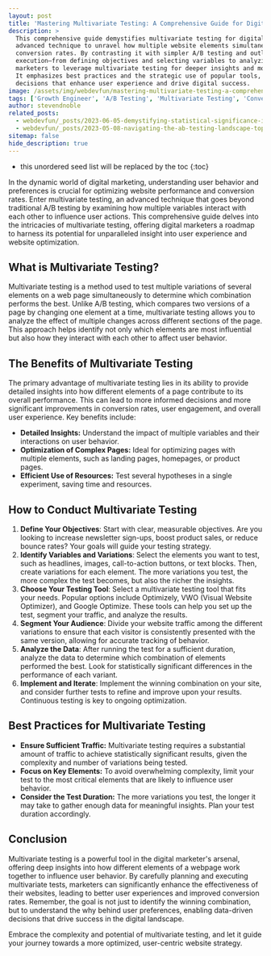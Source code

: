 ```yaml
---
layout: post
title: 'Mastering Multivariate Testing: A Comprehensive Guide for Digital Marketers'
description: >
  This comprehensive guide demystifies multivariate testing for digital marketers, presenting it as an
  advanced technique to unravel how multiple website elements simultaneously influence user behavior and
  conversion rates. By contrasting it with simpler A/B testing and outlining a systematic approach to its
  execution—from defining objectives and selecting variables to analyzing outcomes—this post empowers
  marketers to leverage multivariate testing for deeper insights and more significant website optimizations.
  It emphasizes best practices and the strategic use of popular tools, guiding marketers toward informed
  decisions that enhance user experience and drive digital success.
image: /assets/img/webdevfun/mastering-multivariate-testing-a-comprehensive-guide-for-digital-marketers.jpg
tags: ['Growth Engineer', 'A/B Testing', 'Multivariate Testing', 'Conversion Rate Optimization (CRO)', 'Testing Variables', 'Experiment Design']
author: stevendnoble
related_posts:
  - webdevfun/_posts/2023-06-05-demystifying-statistical-significance-in-ab-testing-a-marketers-guide.md
  - webdevfun/_posts/2023-05-08-navigating-the-ab-testing-landscape-top-off-the-shelf-tools-for-marketers.md
sitemap: false
hide_description: true
---
```


* this unordered seed list will be replaced by the toc
{:toc}

In the dynamic world of digital marketing, understanding user behavior and preferences is crucial for optimizing website performance and conversion rates. Enter multivariate testing, an advanced technique that goes beyond traditional A/B testing by examining how multiple variables interact with each other to influence user actions. This comprehensive guide delves into the intricacies of multivariate testing, offering digital marketers a roadmap to harness its potential for unparalleled insight into user experience and website optimization.

## What is Multivariate Testing?

Multivariate testing is a method used to test multiple variations of several elements on a web page simultaneously to determine which combination performs the best. Unlike A/B testing, which compares two versions of a page by changing one element at a time, multivariate testing allows you to analyze the effect of multiple changes across different sections of the page. This approach helps identify not only which elements are most influential but also how they interact with each other to affect user behavior.

## The Benefits of Multivariate Testing

The primary advantage of multivariate testing lies in its ability to provide detailed insights into how different elements of a page contribute to its overall performance. This can lead to more informed decisions and more significant improvements in conversion rates, user engagement, and overall user experience. Key benefits include:

* **Detailed Insights:** Understand the impact of multiple variables and their interactions on user behavior.
* **Optimization of Complex Pages:** Ideal for optimizing pages with multiple elements, such as landing pages, homepages, or product pages.
* **Efficient Use of Resources:** Test several hypotheses in a single experiment, saving time and resources.

## How to Conduct Multivariate Testing

1. **Define Your Objectives**: Start with clear, measurable objectives. Are you looking to increase newsletter sign-ups, boost product sales, or reduce bounce rates? Your goals will guide your testing strategy.
2. **Identify Variables and Variations**: Select the elements you want to test, such as headlines, images, call-to-action buttons, or text blocks. Then, create variations for each element. The more variations you test, the more complex the test becomes, but also the richer the insights.
3. **Choose Your Testing Tool**: Select a multivariate testing tool that fits your needs. Popular options include Optimizely, VWO (Visual Website Optimizer), and Google Optimize. These tools can help you set up the test, segment your traffic, and analyze the results.
4. **Segment Your Audience**: Divide your website traffic among the different variations to ensure that each visitor is consistently presented with the same version, allowing for accurate tracking of behavior.
5. **Analyze the Data**: After running the test for a sufficient duration, analyze the data to determine which combination of elements performed the best. Look for statistically significant differences in the performance of each variant.
6. **Implement and Iterate**: Implement the winning combination on your site, and consider further tests to refine and improve upon your results. Continuous testing is key to ongoing optimization.

## Best Practices for Multivariate Testing

* **Ensure Sufficient Traffic:** Multivariate testing requires a substantial amount of traffic to achieve statistically significant results, given the complexity and number of variations being tested.
* **Focus on Key Elements:** To avoid overwhelming complexity, limit your test to the most critical elements that are likely to influence user behavior.
* **Consider the Test Duration:** The more variations you test, the longer it may take to gather enough data for meaningful insights. Plan your test duration accordingly.

## Conclusion

Multivariate testing is a powerful tool in the digital marketer's arsenal, offering deep insights into how different elements of a webpage work together to influence user behavior. By carefully planning and executing multivariate tests, marketers can significantly enhance the effectiveness of their websites, leading to better user experiences and improved conversion rates. Remember, the goal is not just to identify the winning combination, but to understand the why behind user preferences, enabling data-driven decisions that drive success in the digital landscape.

Embrace the complexity and potential of multivariate testing, and let it guide your journey towards a more optimized, user-centric website strategy.